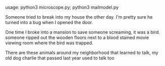 usage: python3 microscope.py; python3 mailmodel.py

Someone tried to break into my house the other day. I'm pretty sure he turned into a bug when I opened the door.

One time I broke into a mansion to save someone screaming, it was a bird. someone ripped out the wooden floors next to a blood stained  movie viewing room where the bird was trapped.

There are these animals around my neighborhood that learned to talk, my old dog charlie that passed last year used to talk too
